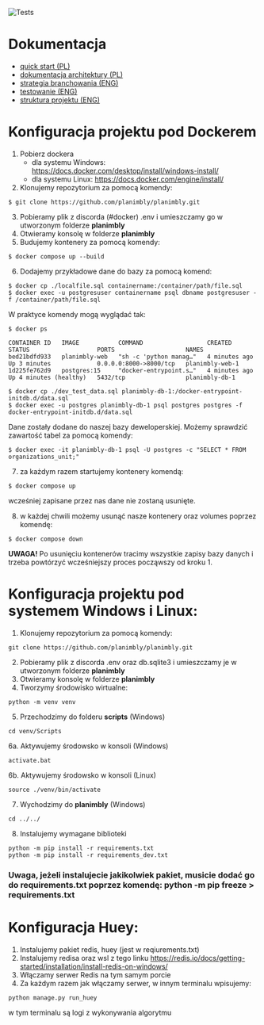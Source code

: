 ![Tests](https://github.com/SaluSL/planimbly/actions/workflows/tests.yml/badge.svg)

# Dokumentacja
- [quick start (PL)](README.md)
- [dokumentacja architektury (PL)](docs/dev-manuals/sys_arch.md)
- [strategia branchowania (ENG)](docs/dev-manuals/source_control.md)
- [testowanie (ENG)](docs/dev-manuals/testing.md)
- [struktura projektu (ENG)](docs/dev-manuals/proj_tree.md)

# Konfiguracja projektu pod Dockerem

1. Pobierz dockera
    - dla systemu Windows: https://docs.docker.com/desktop/install/windows-install/
    - dla systemu Linux: https://docs.docker.com/engine/install/
2. Klonujemy repozytorium za pomocą komendy: 
```console
$ git clone https://github.com/planimbly/planimbly.git
```
3. Pobieramy plik z discorda (#docker) .env i umieszczamy go w utworzonym folderze **planimbly**
4. Otwieramy konsolę w folderze **planimbly**
5. Budujemy kontenery za pomocą komendy:
```console
$ docker compose up --build
```
6. Dodajemy przykładowe dane do bazy za pomocą komend:
```console
$ docker cp ./localfile.sql containername:/container/path/file.sql
$ docker exec -u postgresuser containername psql dbname postgresuser -f /container/path/file.sql
```
W praktyce komendy mogą wyglądać tak:
```console
$ docker ps
```
```
CONTAINER ID   IMAGE           COMMAND                  CREATED         STATUS                   PORTS                    NAMES
bed21bdfd933   planimbly-web   "sh -c 'python manag…"   4 minutes ago   Up 3 minutes             0.0.0.0:8000->8000/tcp   planimbly-web-1
1d225fe762d9   postgres:15     "docker-entrypoint.s…"   4 minutes ago   Up 4 minutes (healthy)   5432/tcp                 planimbly-db-1
```
```console
$ docker cp ./dev_test_data.sql planimbly-db-1:/docker-entrypoint-initdb.d/data.sql
$ docker exec -u postgres planimbly-db-1 psql postgres postgres -f docker-entrypoint-initdb.d/data.sql
```
Dane zostały dodane do naszej bazy deweloperskiej.
Możemy sprawdzić zawartość tabel za pomocą komendy:
```console
$ docker exec -it planimbly-db-1 psql -U postgres -c "SELECT * FROM organizations_unit;"
```
7. za każdym razem startujemy kontenery komendą:
```console
$ docker compose up
```
wcześniej zapisane przez nas dane nie zostaną usunięte.

8. w każdej chwili możemy usunąć nasze kontenery oraz volumes poprzez komendę:
```console
$ docker compose down
```
**UWAGA!** Po usunięciu kontenerów tracimy wszystkie zapisy bazy danych i trzeba powtórzyć wcześniejszy proces począwszy od kroku 1.



# Konfiguracja projektu pod systemem Windows i Linux:

1. Klonujemy repozytorium za pomocą komendy: 
```
git clone https://github.com/planimbly/planimbly.git
```
2. Pobieramy plik z discorda .env oraz db.sqlite3 i umieszczamy je w utworzonym folderze **planimbly**
3. Otwieramy konsolę w folderze **planimbly**
4. Tworzymy środowisko wirtualne:
```
python -m venv venv
```
5. Przechodzimy do folderu **scripts** (Windows)
```
cd venv/Scripts
```
6a. Aktywujemy środowsko w konsoli (Windows)
```
activate.bat
```
6b. Aktywujemy środowsko w konsoli (Linux)
```
source ./venv/bin/activate
```
7. Wychodzimy do **planimbly** (Windows)
```
cd ../../
```
8. Instalujemy wymagane biblioteki

```
python -m pip install -r requirements.txt
python -m pip install -r requirements_dev.txt
```

### Uwaga, jeżeli instalujecie jakikolwiek pakiet, musicie dodać go do requirements.txt poprzez komendę: python -m pip freeze > requirements.txt

# Konfiguracja Huey:

1. Instalujemy pakiet redis, huey (jest w reqiurements.txt)
2. Instalujemy redisa oraz wsl z tego linku https://redis.io/docs/getting-started/installation/install-redis-on-windows/
3. Włączamy serwer Redis na tym samym porcie
4. Za każdym razem jak włączamy serwer, w innym terminalu wpisujemy:

```
python manage.py run_huey
```

w tym terminalu są logi z wykonywania algorytmu